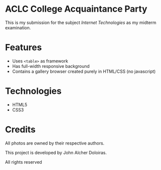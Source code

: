 # ACLC College Acquaintance Party

This is my submission for the subject *Internet Technologies* as my midterm examination.

# Features

* Uses `<table>` as framework
* Has full-width responsive background
* Contains a gallery browser created purely in HTML/CSS (no javascript)

#  Technologies
<ul>

<li> HTML5</li>
<li> CSS3</li>
</ul>

# Credits

All photos are owned by their respective authors.

This project is developed by John Alcher Doloiras.

All rights reserved
